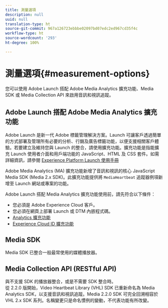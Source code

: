 ```yaml
---
title: 測量選項
description: null
uuid: null
translation-type: ht
source-git-commit: 967a126723ebbbe02097bd07edc2ed967cd35f4c
workflow-type: ht
source-wordcount: '293'
ht-degree: 100%

---
```



# 測量選項{#measurement-options}

您可以使用 Adobe Launch 搭配 Adobe Media Analytics 擴充功能、Media SDK 或 Media Collection API 來啟用音訊和視訊追蹤。

## Adobe Launch 搭配 Adobe Media Analytics 擴充功能

Adobe Launch 是新一代 Adobe 標籤管理解決方案。Launch 可讓客戶透過簡單的方式部署及管理所有必要的分析、行銷及廣告標籤功能，以便支援相關客戶體驗。若要建立及維持您與 Launch 的整合，請使用擴充功能。擴充功能是指能擴充 Launch 使用者介面和用戶端功能的 JavaScript、HTML 及 CSS 套件。如需詳細資訊，請參閱 [Experience Platform Launch 使用手冊](https://docs.adobe.com/content/help/zh-Hant/launch/using/overview.html)

Adobe Media Analytics (MA) 擴充功能新增了音訊和視訊的核心 JavaScript Media SDK (Media 2.x SDK)。此擴充功能提供將 `MediaHeartbeat` 追蹤器例項新增至 Launch 網站或專案的功能。

Adobe Launch 搭配 Media Analytics 擴充功能使用前，請先符合以下條件：
* 您必須是 Adobe Experience Cloud 客戶。
* 您必須在網頁上部署 Launch 或 DTM 內嵌程式碼。
* [Analytics 擴充功能](https://docs.adobe.com/content/help/zh-Hant/launch/using/extensions-ref/adobe-extension/analytics-extension/overview.html)
* [Experience Cloud ID 擴充功能](https://docs.adobe.com/content/help/zh-Hant/launch/using/extensions-ref/adobe-extension/id-service-extension/overview.html)

## Media SDK

Media SDK 已整合一般最常使用的媒體播放器。

## Media Collection API (RESTful API)

與不支援 SDK 的播放器整合，或是不需要 SDK 整合時。<br>從 2.2.0 版開始，Video Heartbeat Library (VHL) SDK 已重新命名為 Media Analytics SDK，以支援音訊和視訊追蹤。Media 2.2.0 SDK 可完全回溯相容於 VHL 2.x SDK 系列。名稱變更只是命名慣例的變動，不代表功能有所改變。
